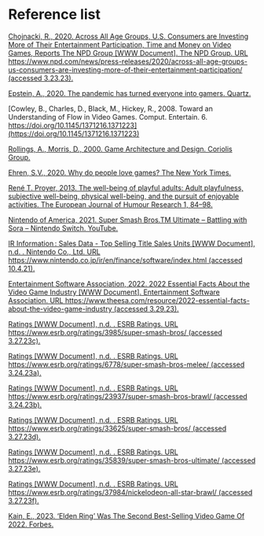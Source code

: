 # Reference list

[Chojnacki, R., 2020. Across All Age Groups, U.S. Consumers are Investing More of Their Entertainment Participation, Time and Money on Video Games, Reports The NPD Group \[WWW Document\]. The NPD Group. URL https://www.npd.com/news/press-releases/2020/across-all-age-groups-us-consumers-are-investing-more-of-their-entertainment-participation/ (accessed 3.23.23).](https://www.npd.com/news/press-releases/2020/across-all-age-groups-us-consumers-are-investing-more-of-their-entertainment-participation/)

[Epstein, A., 2020. The pandemic has turned everyone into gamers. Quartz.](https://qz.com/1904276/everyone-is-playing-video-games-during-the-pandemic)

[Cowley, B., Charles, D., Black, M., Hickey, R., 2008. Toward an Understanding of Flow in Video Games. Comput. Entertain. 6. https://doi.org/10.1145/1371216.1371223](https://doi.org/10.1145/1371216.1371223)

[Rollings, A., Morris, D., 2000. Game Architecture and Design. Coriolis Group.](https://www.amazon.co.uk/Game-Architecture-Design-NRG-Programming/dp/0735713634)

[Ehren, S.V., 2020. Why do people love games? The New York Times.](https://www.nytimes.com/2020/06/11/style/why-people-love-games.html)

[René T. Proyer, 2013. The well-being of playful adults: Adult playfulness, subjective well-being, physical well-being, and the pursuit of enjoyable activities. The European Journal of Humour Research 1, 84–98.](https://www.semanticscholar.org/paper/The-well-being-of-playful-adults:-Adult-subjective-Proyer/d62a0f9f0068004a9ccb3a4b851bde37eac4e6a5?p2df)

[Nintendo of America, 2021. Super Smash Bros.TM Ultimate – Battling with Sora – Nintendo Switch. YouTube.](https://www.youtube.com/watch?v=L-q6Gz\_4Yqc)

[IR Information : Sales Data - Top Selling Title Sales Units \[WWW Document\], n.d. . Nintendo Co., Ltd. URL https://www.nintendo.co.jp/ir/en/finance/software/index.html (accessed 10.4.21).](https://web.archive.org/web/20211006230937/https://www.nintendo.co.jp/ir/en/finance/software/index.html)

[Entertainment Software Association, 2022. 2022 Essential Facts About the Video Game Industry \[WWW Document\]. Entertainment Software Association. URL https://www.theesa.com/resource/2022-essential-facts-about-the-video-game-industry (accessed 3.29.23).](https://www.theesa.com/resource/2022-essential-facts-about-the-video-game-industry/)

[Ratings \[WWW Document\], n.d. . ESRB Ratings. URL https://www.esrb.org/ratings/3985/super-smash-bros/ (accessed 3.27.23c).](https://www.esrb.org/ratings/3985/super-smash-bros/)

[Ratings \[WWW Document\], n.d. . ESRB Ratings. URL https://www.esrb.org/ratings/6778/super-smash-bros-melee/ (accessed 3.24.23a).](https://www.esrb.org/ratings/6778/super-smash-bros-melee/)

[Ratings \[WWW Document\], n.d. . ESRB Ratings. URL https://www.esrb.org/ratings/23937/super-smash-bros-brawl/ (accessed 3.24.23b).](https://www.esrb.org/ratings/23937/super-smash-bros-brawl/)

[Ratings \[WWW Document\], n.d. . ESRB Ratings. URL https://www.esrb.org/ratings/33625/super-smash-bros/ (accessed 3.27.23d).](https://www.esrb.org/ratings/33625/super-smash-bros/)

[Ratings \[WWW Document\], n.d. . ESRB Ratings. URL https://www.esrb.org/ratings/35839/super-smash-bros-ultimate/ (accessed 3.27.23e).](https://www.esrb.org/ratings/35839/super-smash-bros-ultimate/)

[Ratings \[WWW Document\], n.d. . ESRB Ratings. URL https://www.esrb.org/ratings/37984/nickelodeon-all-star-brawl/ (accessed 3.27.23f).](https://www.esrb.org/ratings/37984/nickelodeon-all-star-brawl/)

[Kain, E., 2023. ‘Elden Ring’ Was The Second Best-Selling Video Game Of 2022. Forbes.](https://www.forbes.com/sites/erikkain/2023/01/18/elden-ring-was-the-second-best-selling-video-game-of-2022/?sh=3e6719bb6869)
